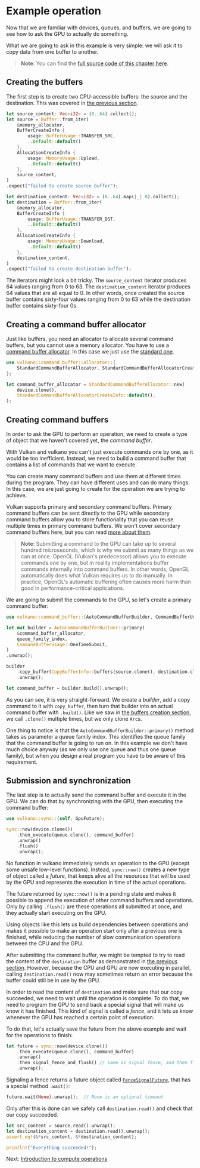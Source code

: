 # Example operation

Now that we are familiar with devices, queues, and buffers, we are going to see how to ask the GPU
to actually do something.

What we are going to ask in this example is very simple: we will ask it to copy data from one
buffer to another.

> **Note**: You can find the [full source code of this chapter
> here](https://github.com/vulkano-rs/vulkano-book/blob/master/chapter_code/src/bin/buffer_creation.rs).

## Creating the buffers

The first step is to create two CPU-accessible buffers: the source and the destination. This was 
covered in [the previous section](buffer_creation.html).

```rust
let source_content: Vec<i32> = (0..64).collect();
let source = Buffer::from_iter(
    &memory_allocator,
    BufferCreateInfo {
        usage: BufferUsage::TRANSFER_SRC,
        ..Default::default()
    },
    AllocationCreateInfo {
        usage: MemoryUsage::Upload,
        ..Default::default()
    },
    source_content,
)
.expect("failed to create source buffer");

let destination_content: Vec<i32> = (0..64).map(|_| 0).collect();
let destination = Buffer::from_iter(
    &memory_allocator,
    BufferCreateInfo {
        usage: BufferUsage::TRANSFER_DST,
        ..Default::default()
    },
    AllocationCreateInfo {
        usage: MemoryUsage::Download,
        ..Default::default()
    },
    destination_content,
)
.expect("failed to create destination buffer");
```

The iterators might look a bit tricky. The `source_content` iterator produces 64 values ranging
from 0 to 63. The `destination_content` iterator produces 64 values that are all equal to 0.
In other words, once created the source buffer contains sixty-four values ranging from 0 to 63
while the destination buffer contains sixty-four 0s.

## Creating a command buffer allocator

Just like buffers, you need an allocator to allocate several command buffers, but you cannot use
a memory allocator. You have to use a [command buffer 
allocator](https://docs.rs/vulkano/0.33.0/vulkano/command_buffer/allocator/trait.CommandBufferAllocator.html).
In this case we just use the [standard 
one](https://docs.rs/vulkano/0.33.0/vulkano/command_buffer/allocator/struct.StandardCommandBufferAllocator.html).

```rust
use vulkano::command_buffer::allocator::{
    StandardCommandBufferAllocator, StandardCommandBufferAllocatorCreateInfo,
};

let command_buffer_allocator = StandardCommandBufferAllocator::new(
    device.clone(),
    StandardCommandBufferAllocatorCreateInfo::default(),
);
```

## Creating command buffers

In order to ask the GPU to perform an operation, we need to create a type of object that we
haven't covered yet, the *command buffer*.

With Vulkan and vulkano you can't just execute commands one by one, as it would be too inefficient.
Instead, we need to build a command buffer that contains a list of commands that we want to
execute.

You can create many command buffers and use them at different times during the program. They can 
have different uses and can do many things. In this case, we are just going to create for the
operation we are trying to achieve.

Vulkan supports primary and secondary command buffers. Primary command buffers can be sent directly 
to the GPU while secondary command buffers allow you to store functionality that you can reuse 
multiple times in primary command buffers. We won't cover secondary command buffers here, but you 
can read [more about them](https://docs.rs/vulkano/0.33.0/vulkano/command_buffer/index.html).

> **Note**: Submitting a command to the GPU can take up to several hundred microseconds, which is
> why we submit as many things as we can at once.
> OpenGL (Vulkan's predecessor) allows you to execute commands one by one, but in reality
> implementations buffer commands internally into command buffers. In other words, OpenGL
> automatically does what Vulkan requires us to do manually. In practice, OpenGL's automatic
> buffering often causes more harm than good in performance-critical applications.

We are going to submit the commands to the GPU, so let's create a primary command buffer:

```rust
use vulkano::command_buffer::{AutoCommandBufferBuilder, CommandBufferUsage, CopyBufferInfo};

let mut builder = AutoCommandBufferBuilder::primary(
    &command_buffer_allocator,
    queue_family_index,
    CommandBufferUsage::OneTimeSubmit,
)
.unwrap();

builder
    .copy_buffer(CopyBufferInfo::buffers(source.clone(), destination.clone()))
    .unwrap();

let command_buffer = builder.build().unwrap();
```

As you can see, it is very straight-forward. We create a *builder*, add a copy command to it with
`copy_buffer`, then turn that builder into an actual command buffer with `.build()`. Like we saw in
[the buffers creation section](buffer_creation.html), we call `.clone()` multiple times, but we
only clone `Arc`s.

One thing to notice is that the `AutoCommandBufferBuilder::primary()` method takes as parameter a 
queue family index. This identifies the queue family that the command buffer is going to run on.
In this example we don't have much choice anyway (as we only use one queue and thus one queue
family), but when you design a real program you have to be aware of this requirement.

## Submission and synchronization

The last step is to actually send the command buffer and execute it in the GPU. We can do that by 
synchronizing with the GPU, then executing the command buffer:

```rust
use vulkano::sync::{self, GpuFuture};

sync::now(device.clone())
    .then_execute(queue.clone(), command_buffer)
    .unwrap()
    .flush()
    .unwrap();
```

No function in vulkano immediately sends an operation to the GPU (except some unsafe low-level 
functions). Instead, `sync::now()` creates a new type of object called a *future*, that keeps 
alive all the resources that will be used by the GPU and represents the execution in time of the 
actual operations.

The future returned by `sync::now()` is in a pending state and makes it possible to append the 
execution of other command buffers and operations. Only by calling `.flush()` are these operations 
all submitted at once, and they actually start executing on the GPU.

Using objects like this lets us build dependencies between operations and makes it possible to 
make an operation start only after a previous one is finished, while reducing the number of slow 
communication operations between the CPU and the GPU.

After submitting the command buffer, we might be tempted to try to read the content of the
`destination` buffer as demonstrated in [the previous section](buffer_creation.html).
However, because the CPU and GPU are now executing in parallel, calling `destination.read()`
now may sometimes return an error because the buffer could still be in use by the GPU.

In order to read the content of `destination` and make sure that our copy succeeded, we need to
wait until the operation is complete. To do that, we need to program the GPU to send back a special
signal that will make us know it has finished. This kind of signal is called a *fence*, and it lets
us know whenever the GPU has reached a certain point of execution.

To do that, let's actually save the future from the above example and wait for the operations to 
finish:

```rust
let future = sync::now(device.clone())
    .then_execute(queue.clone(), command_buffer)
    .unwrap()
    .then_signal_fence_and_flush() // same as signal fence, and then flush
    .unwrap();
```

Signaling a fence returns a future object called
[`FenceSignalFuture`](https://docs.rs/vulkano/0.33.0/vulkano/sync/struct.FenceSignalFuture.html),
that has a special method `.wait()`:

```rust
future.wait(None).unwrap();  // None is an optional timeout
```

Only after this is done can we safely call `destination.read()` and check that our copy succeeded.

```rust
let src_content = source.read().unwrap();
let destination_content = destination.read().unwrap();
assert_eq!(&*src_content, &*destination_content);

println!("Everything succeeded!");
```

Next: [Introduction to compute operations](../compute_pipeline/compute_intro.html)
